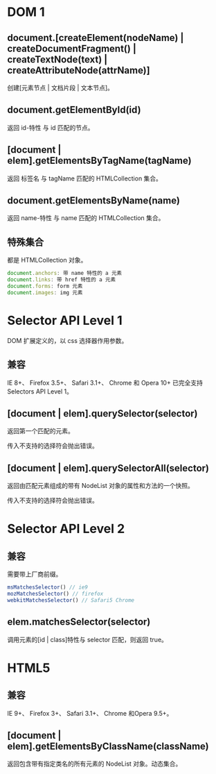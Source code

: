 # DOM 1

## document.[createElement(nodeName) | createDocumentFragment() | createTextNode(text) | createAttributeNode(attrName)]

创建[元素节点 | 文档片段 | 文本节点]。

## document.getElementById(id)

返回 id-特性 与 id 匹配的节点。

## [document | elem].getElementsByTagName(tagName)

返回 标签名 与 tagName 匹配的 HTMLCollection 集合。

## document.getElementsByName(name)

返回 name-特性 与 name 匹配的 HTMLCollection 集合。

## 特殊集合

都是 HTMLCollection 对象。

```js
document.anchors: 带 name 特性的 a 元素
document.links: 带 href 特性的 a 元素
document.forms: form 元素
document.images: img 元素
```

# Selector API Level 1

DOM 扩展定义的，以 css 选择器作用参数。

## 兼容

IE 8+、 Firefox 3.5+、 Safari 3.1+、 Chrome 和 Opera 10+ 已完全支持 Selectors API Level 1。

## [document | elem].querySelector(selector)

返回第一个匹配的元素。

传入不支持的选择符会抛出错误。

## [document | elem].querySelectorAll(selector)

返回由匹配元素组成的带有 NodeList 对象的属性和方法的一个快照。

传入不支持的选择符会抛出错误。

# Selector API Level 2

## 兼容

需要带上厂商前缀。

```js
msMatchesSelector() // ie9
mozMatchesSelector() // firefox
webkitMatchesSelector() // Safari5 Chrome
```

## elem.matchesSelector(selector)

调用元素的[id | class]特性与 selector 匹配，则返回 true。

# HTML5

## 兼容

IE 9+、 Firefox 3+、 Safari 3.1+、 Chrome 和Opera 9.5+。

## [document | elem].getElementsByClassName(className)

返回包含带有指定类名的所有元素的 NodeList 对象。动态集合。